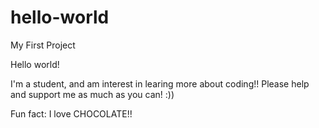# hello-world
My First Project

Hello world!

I'm a student, and am interest in learing more about coding!!
Please help and support me as much as you can! :))

Fun fact: I love CHOCOLATE!!

